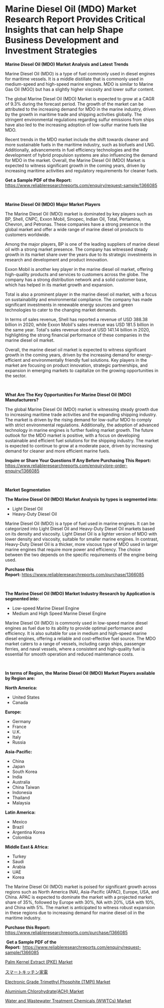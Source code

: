 <p><h1>Marine Diesel Oil (MDO) Market Research Report Provides Critical Insights that can help Shape Business Development and Investment Strategies</h1></p><p><strong>Marine Diesel Oil (MDO) Market Analysis and Latest Trends</strong></p>
<p><p>Marine Diesel Oil (MDO) is a type of fuel commonly used in diesel engines for maritime vessels. It is a middle distillate that is commonly used in medium-speed and high-speed marine engines. MDO is similar to Marine Gas Oil (MGO) but has a slightly higher viscosity and lower sulfur content.</p><p>The global Marine Diesel Oil (MDO) Market is expected to grow at a CAGR of 9.3% during the forecast period. The growth of the market can be attributed to the increasing demand for MDO in the marine industry, driven by the growth in maritime trade and shipping activities globally. The stringent environmental regulations regarding sulfur emissions from ships have also led to the increasing adoption of low-sulfur marine fuels like MDO.</p><p>Recent trends in the MDO market include the shift towards cleaner and more sustainable fuels in the maritime industry, such as biofuels and LNG. Additionally, advancements in fuel efficiency technologies and the development of hybrid propulsion systems are also influencing the demand for MDO in the market. Overall, the Marine Diesel Oil (MDO) Market is expected to witness significant growth in the coming years, driven by increasing maritime activities and regulatory requirements for cleaner fuels.</p></p>
<p><strong>Get a Sample PDF of the Report:&nbsp;</strong> <a href="https://www.reliableresearchreports.com/enquiry/request-sample/1366085">https://www.reliableresearchreports.com/enquiry/request-sample/1366085</a></p>
<p>&nbsp;</p>
<p><strong>Marine Diesel Oil (MDO) Major Market Players</strong></p>
<p><p>The Marine Diesel Oil (MDO) market is dominated by key players such as BP, Shell, CNPC, Exxon Mobil, Sinopec, Indian Oil, Total, Pertamina, Chevron, and Petronas. These companies have a strong presence in the global market and offer a wide range of marine diesel oil products to customers worldwide.</p><p>Among the major players, BP is one of the leading suppliers of marine diesel oil with a strong market presence. The company has witnessed steady growth in its market share over the years due to its strategic investments in research and development and product innovation.</p><p>Exxon Mobil is another key player in the marine diesel oil market, offering high-quality products and services to customers across the globe. The company has a strong distribution network and a solid customer base, which has helped in its market growth and expansion.</p><p>Total is also a prominent player in the marine diesel oil market, with a focus on sustainability and environmental compliance. The company has made significant investments in renewable energy sources and green technologies to cater to the changing market demands.</p><p>In terms of sales revenue, Shell has reported a revenue of USD 388.38 billion in 2020, while Exxon Mobil's sales revenue was USD 181.5 billion in the same year. Total's sales revenue stood at USD 141.14 billion in 2020, highlighting the strong financial performance of these companies in the marine diesel oil market.</p><p>Overall, the marine diesel oil market is expected to witness significant growth in the coming years, driven by the increasing demand for energy-efficient and environmentally friendly fuel solutions. Key players in the market are focusing on product innovation, strategic partnerships, and expansion in emerging markets to capitalize on the growing opportunities in the sector.</p></p>
<p>&nbsp;</p>
<p><strong>What Are The Key Opportunities For Marine Diesel Oil (MDO) Manufacturers?</strong></p>
<p><p>The global Marine Diesel Oil (MDO) market is witnessing steady growth due to increasing maritime trade activities and the expanding shipping industry. The market is driven by the rising demand for low-sulfur MDO to comply with strict environmental regulations. Additionally, the adoption of advanced technology in marine engines is further fueling market growth. The future outlook for the MDO market is positive, with a focus on developing sustainable and efficient fuel solutions for the shipping industry. The market is expected to continue to grow at a moderate pace, driven by increasing demand for cleaner and more efficient marine fuels.</p></p>
<p><strong>Inquire or Share Your Questions If Any Before Purchasing This Report:</strong> <a href="https://www.reliableresearchreports.com/enquiry/pre-order-enquiry/1366085">https://www.reliableresearchreports.com/enquiry/pre-order-enquiry/1366085</a></p>
<p>&nbsp;</p>
<p><strong>Market Segmentation</strong></p>
<p><strong>The Marine Diesel Oil (MDO) Market Analysis by types is segmented into:</strong></p>
<p><ul><li>Light Diesel Oil</li><li>Heavy-Duty Diesel Oil</li></ul></p>
<p><p>Marine Diesel Oil (MDO) is a type of fuel used in marine engines. It can be categorized into Light Diesel Oil and Heavy-Duty Diesel Oil markets based on its density and viscosity. Light Diesel Oil is a lighter version of MDO with lower density and viscosity, suitable for smaller marine engines. In contrast, Heavy-Duty Diesel Oil is a thicker, more viscous type of MDO used in larger marine engines that require more power and efficiency. The choice between the two depends on the specific requirements of the engine being used.</p></p>
<p><strong>Purchase this Report:&nbsp;</strong><a href="https://www.reliableresearchreports.com/purchase/1366085">https://www.reliableresearchreports.com/purchase/1366085</a></p>
<p>&nbsp;</p>
<p><strong>The Marine Diesel Oil (MDO) Market Industry Research by Application is segmented into:</strong></p>
<p><ul><li>Low-speed Marine Diesel Engine</li><li>Medium and High Speed Marine Diesel Engine</li></ul></p>
<p><p>Marine Diesel Oil (MDO) is commonly used in low-speed marine diesel engines as fuel due to its ability to provide optimal performance and efficiency. It is also suitable for use in medium and high-speed marine diesel engines, offering a reliable and cost-effective fuel source. The MDO market caters to a range of vessels, including cargo ships, passenger ferries, and naval vessels, where a consistent and high-quality fuel is essential for smooth operation and reduced maintenance costs.</p></p>
<p>&nbsp;</p>
<p><strong>In terms of Region, the Marine Diesel Oil (MDO) Market Players available by Region are:</strong></p>
<p>
    <p> <strong> North America: </strong>
        <ul>
            <li>United States</li>
            <li>Canada</li>
        </ul>
        </p> 
    <p> <strong> Europe: </strong>
        <ul>
            <li>Germany</li>
            <li>France</li>
            <li>U.K.</li>
            <li>Italy</li>
            <li>Russia</li>
        </ul>
        </p> 
    <p> <strong> Asia-Pacific: </strong>
        <ul>
            <li>China</li>
            <li>Japan</li>
            <li>South Korea</li>
            <li>India</li>
            <li>Australia</li>
            <li>China Taiwan</li>
            <li>Indonesia</li>
            <li>Thailand</li>
            <li>Malaysia</li>
        </ul>
        </p> 
    <p> <strong> Latin America: </strong>
        <ul>
            <li>Mexico</li>
            <li>Brazil</li>
            <li>Argentina Korea</li>
            <li>Colombia</li>
        </ul>
        </p> 
    <p> <strong> Middle East & Africa: </strong>
        <ul>
            <li>Turkey</li>
            <li>Saudi</li>
            <li>Arabia</li>
            <li>UAE</li>
            <li>Korea</li>
        </ul>
    </p>
    </p>
<p><p>The Marine Diesel Oil (MDO) market is poised for significant growth across regions such as North America (NA), Asia-Pacific (APAC), Europe, USA, and China. APAC is expected to dominate the market with a projected market share of 35%, followed by Europe with 30%, NA with 20%, USA with 10%, and China with 5%. The market is anticipated to witness robust expansion in these regions due to increasing demand for marine diesel oil in the maritime industry.</p></p>
<p><strong>Purchase this Report: </strong><a href="https://www.reliableresearchreports.com/purchase/1366085">https://www.reliableresearchreports.com/purchase/1366085</a></p>
<p>&nbsp;<strong>Get a Sample PDF of the Report:&nbsp;&nbsp;</strong><a href="https://www.reliableresearchreports.com/enquiry/request-sample/1366085">https://www.reliableresearchreports.com/enquiry/request-sample/1366085</a></p>
<p><strong></strong></p>
<p><p><a href="https://github.com/mbisetmhermsr/Market-Research-Report-List-1/blob/main/palm-kernel-extract-pke-market.md">Palm Kernel Extract (PKE) Market</a></p><p><a href="https://github.com/vtbvgl20191192/Market-Research-Report-List-1/blob/main/728767881.md">スマートキッチン家電</a></p><p><a href="https://github.com/zjyglelu/Market-Research-Report-List-1/blob/main/electronic-grade-trimethyl-phosphite-tmpi-market.md">Electronic Grade Trimethyl Phosphite (TMPI) Market</a></p><p><a href="https://issuu.com/reportprime-2/docs/aluminium-chlorohydrateach-market-size-2030.pptx">Aluminium Chlorohydrate(ACH) Market</a></p><p><a href="https://issuu.com/reportprime-2/docs/water-and-wastewater-treatment-chemicals-wwtcs-mar">Water and Wastewater Treatment Chemicals (WWTCs) Market</a></p></p>